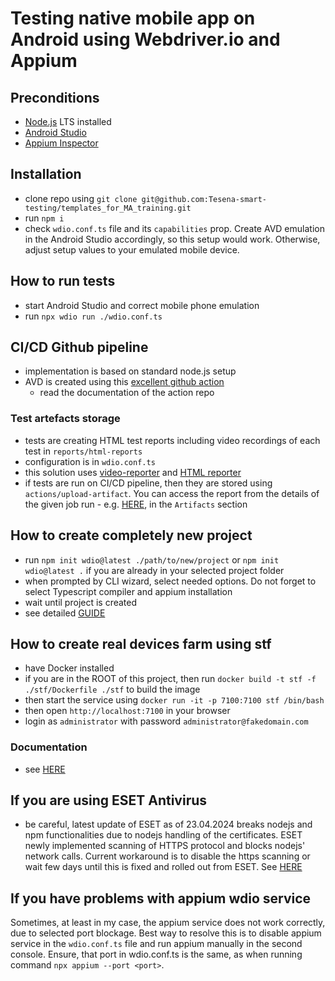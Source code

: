 # Testing native mobile app on Android using Webdriver.io and Appium

## Preconditions

- [Node.js](https://nodejs.org) LTS installed
- [Android Studio](https://developer.android.com/studio)
- [Appium Inspector](https://github.com/appium/appium-inspector)

## Installation

- clone repo using `git clone git@github.com:Tesena-smart-testing/templates_for_MA_training.git`
- run `npm i`
- check `wdio.conf.ts` file and its `capabilities` prop. Create AVD emulation in the Android Studio accordingly, so this setup would work. Otherwise, adjust setup values to your emulated mobile device.

## How to run tests

- start Android Studio and correct mobile phone emulation
- run `npx wdio run ./wdio.conf.ts`

## CI/CD Github pipeline

- implementation is based on standard node.js setup
- AVD is created using this [excellent github action](https://github.com/marketplace/actions/android-emulator-runner)
  - read the documentation of the action repo

### Test artefacts storage

- tests are creating HTML test reports including video recordings of each test in `reports/html-reports`
- configuration is in `wdio.conf.ts`
- this solution uses [video-reporter](https://webdriver.io/docs/wdio-video-reporter) and [HTML reporter](https://webdriver.io/docs/wdio-html-nice-reporter)
- if tests are run on CI/CD pipeline, then they are stored using `actions/upload-artifact`. You can access the report from the details of the given job run - e.g. [HERE](https://github.com/Tesena-smart-testing/ma-alza-ts/actions/runs/8827929608), in the `Artifacts` section

## How to create completely new project

- run `npm init wdio@latest ./path/to/new/project` or `npm init wdio@latest .` if you are already in your selected project folder
- when prompted by CLI wizard, select needed options. Do not forget to select Typescript compiler and appium installation
- wait until project is created
- see detailed [GUIDE](https://webdriver.io/docs/gettingstarted#initiate-a-webdriverio-setup)

## How to create real devices farm using stf

- have Docker installed
- if you are in the ROOT of this project, then run `docker build -t stf -f ./stf/Dockerfile ./stf` to build the image
- then start the service using `docker run -it -p 7100:7100 stf /bin/bash`
- then open `http://localhost:7100` in your browser
- login as `administrator` with password `administrator@fakedomain.com`

### Documentation

- see [HERE](https://github.com/DeviceFarmer/stf?tab=readme-ov-file#features)

## If you are using ESET Antivirus

- be careful, latest update of ESET as of 23.04.2024 breaks nodejs and npm functionalities due to nodejs handling of the certificates. ESET newly implemented scanning of HTTPS protocol and blocks nodejs' network calls. Current workaround is to disable the https scanning or wait few days until this is fixed and rolled out from ESET. See [HERE](https://forum.eset.com/topic/40702-eset-ssl-protection-produces-an-invalid-certificate-chain-for-nodejs-apps/page/2/)

## If you have problems with appium wdio service

Sometimes, at least in my case, the appium service does not work correctly, due to selected port blockage. Best way to resolve this is to disable appium service in the `wdio.conf.ts` file and run appium manually in the second console. Ensure, that port in wdio.conf.ts is the same, as when running command `npx appium --port <port>`.
